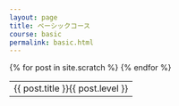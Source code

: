 ```yaml
---
layout: page
title: ベーシックコース
course: basic
permalink: basic.html
---
```


<table>
  <tbody>
    {% for post in site.scratch %}
      <tr>
        <td>{{ post.title }}{{ post.level }}</td>
      </tr>
    {% endfor %}
  </tbody>
</table>



